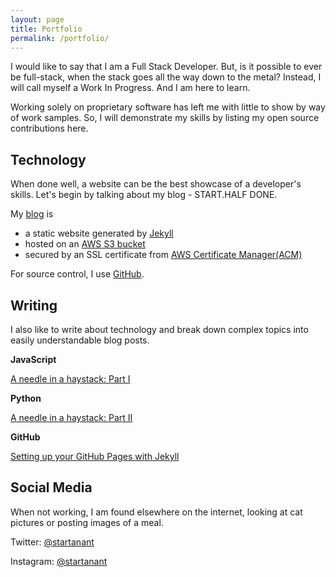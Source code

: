```yaml
---
layout: page
title: Portfolio
permalink: /portfolio/
---
```


I would like to say that I am a Full Stack Developer. But, is it possible to ever be full-stack, when the stack goes all the way down to the metal? Instead, I will call myself a Work In Progress. And I am here to learn.

Working solely on proprietary software has left me with little to show by way of work samples. So, I will demonstrate my skills by listing my open source contributions here.

## Technology
When done well, a website can be the best showcase of a developer's skills. Let's begin by talking about my blog - START.HALF DONE.

My [blog]({{site.url}}) is
* a static website generated by [Jekyll](https://jekyllrb.com) 
* hosted on an [AWS S3 bucket](https://aws.amazon.com/s3/)
* secured by an SSL certificate from [AWS Certificate Manager(ACM)](https://aws.amazon.com/certificate-manager/) 

For source control, I use [GitHub](https://github.com/startanant).


## Writing

I also like to write about technology and break down complex topics into easily understandable blog posts. 

**JavaScript**

[A needle in a haystack: Part I]({{site.url}}/tech/2019/09/25/find-needle-1.html)

**Python**

[A needle in a haystack: Part II]({{site.url}}/tech/2019/09/30/find-needles-2.html)

**GitHub**

[Setting up your GitHub Pages with Jekyll]({{site.url}}/tech/2019/09/09/first-post.html)

## Social Media
When not working, I am found elsewhere on the internet, looking at cat pictures or posting images of a meal.

Twitter: [@startanant](https://twitter.com/startanant)

Instagram: [@startanant](https://www.instagram.com/startanant/)

